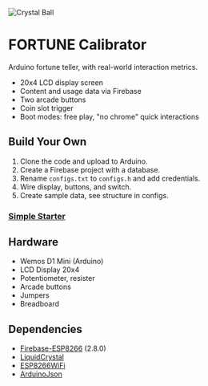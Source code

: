 ![Crystal Ball](https://emojipedia-us.s3.dualstack.us-west-1.amazonaws.com/thumbs/240/joypixels/239/crystal-ball_1f52e.png)
# FORTUNE Calibrator

Arduino fortune teller, with real-world interaction metrics.

- 20x4 LCD display screen
- Content and usage data via Firebase
- Two arcade buttons
- Coin slot trigger
- Boot modes: free play, "no chrome" quick interactions

## Build Your Own
1. Clone the code and upload to Arduino.
1. Create a Firebase project with a database.
1. Rename `configs.txt` to `configs.h` and add credentials.
1. Wire display, buttons, and switch.
1. Create sample data, see structure in configs.

### [Simple Starter](https://github.com/doublejosh/FortuneExample)

## Hardware
- Wemos D1 Mini (Arduino)
- LCD Display 20x4
- Potentiometer, resister
- Arcade buttons
- Jumpers
- Breadboard

## Dependencies
- [Firebase-ESP8266](https://github.com/mobizt/Firebase-ESP8266) (2.8.0)
- [LiquidCrystal](https://www.arduino.cc/en/Reference/LiquidCrystal)
- [ESP8266WiFi](https://github.com/esp8266/Arduino/tree/master/libraries/ESP8266WiFi)
- [ArduinoJson](https://github.com/bblanchon/ArduinoJson)
